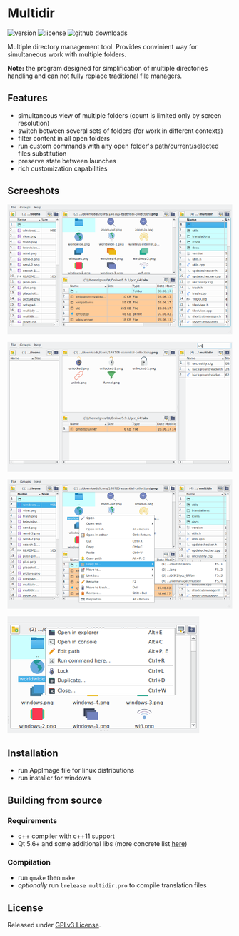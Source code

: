 # Multidir

![version](https://img.shields.io/github/release/OneMoreGres/multidir.svg)
![license](https://img.shields.io/github/license/OneMoreGres/multidir.svg)
![github downloads](https://img.shields.io/github/downloads/OneMoreGres/multidir/latest/total.svg)


Multiple directory management tool.
Provides convinient way for simultaneous work with multiple folders.

**Note:** the program designed for simplification of multiple directories handling and can not fully
replace traditional file managers.

## Features

* simultaneous view of multiple folders (count is limited only by screen resolution)
* switch between several sets of folders (for work in different contexts)
* filter content in all open folders
* run custom commands with any open folder's path/current/selected files substitution
* preserve state between launches
* rich customization capabilities

## Screeshots

![main](docs/main.png)

![filter](docs/filter.png)

![fileMenu](docs/fileMenu.png)

![groupMenu](docs/groupMenu.png)


## Installation

* run AppImage file for linux distributions
* run installer for windows

## Building from source

### Requirements

* c++ compiler with c++11 support
* Qt 5.6+ and some additional libs (more concrete list [here](utils/precise/prepare.sh))

### Compilation

* run `qmake` then `make`
* *optionally* run `lrelease multidir.pro` to compile translation files

## License

Released under [GPLv3 License](LICENSE.md).
